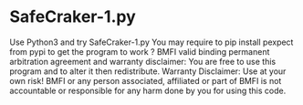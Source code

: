 # SafeCraker-1.py
Use Python3 and try SafeCraker-1.py
You may require to pip install pexpect from pypi to get the program to work ?
BMFI valid binding permanent arbitration agreement and warranty disclaimer:
You are free to use this program and to alter it then redistribute.
Warranty Disclaimer: Use at your own risk! BMFI or any person associated, affiliated or part of BMFI is not accountable or responsible for any harm done by you for using this code.
